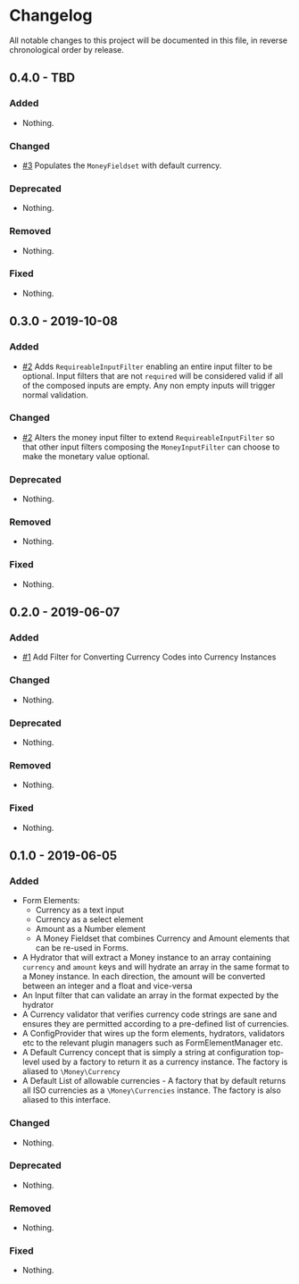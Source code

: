 # Changelog

All notable changes to this project will be documented in this file, in reverse chronological order by release.

## 0.4.0 - TBD

### Added

- Nothing.

### Changed

- [#3](https://github.com/gsteel/ace-money-bridge/pull/3) Populates the `MoneyFieldset` with default currency.

### Deprecated

- Nothing.

### Removed

- Nothing.

### Fixed

- Nothing.

## 0.3.0 - 2019-10-08

### Added

- [#2](https://github.com/gsteel/ace-money-bridge/pull/2) Adds `RequireableInputFilter` enabling an entire input filter
to be optional. Input filters that are not `required` will be considered valid if all of the composed inputs are empty.
Any non empty inputs will trigger normal validation.

### Changed

- [#2](https://github.com/gsteel/ace-money-bridge/pull/2) Alters the money input filter to extend `RequireableInputFilter`
so that other input filters composing the `MoneyInputFilter` can choose to make the monetary value optional.

### Deprecated

- Nothing.

### Removed

- Nothing.

### Fixed

- Nothing.

## 0.2.0 - 2019-06-07

### Added

- [#1](https://github.com/gsteel/ace-money-bridge/pull/1) Add Filter for Converting Currency Codes into Currency Instances

### Changed

- Nothing.

### Deprecated

- Nothing.

### Removed

- Nothing.

### Fixed

- Nothing.

## 0.1.0 - 2019-06-05

### Added

- Form Elements:
  - Currency as a text input
  - Currency as a select element
  - Amount as a Number element
  - A Money Fieldset that combines Currency and Amount elements that can be re-used in Forms.
- A Hydrator that will extract a Money instance to an array containing `currency` and `amount` keys and will hydrate
 an array in the same format to a Money instance. In each direction, the amount will be converted between an integer
 and a float and vice-versa
- An Input filter that can validate an array in the format expected by the hydrator
- A Currency validator that verifies currency code strings are sane and ensures they are permitted according to a
 pre-defined list of currencies.
- A ConfigProvider that wires up the form elements, hydrators, validators etc to the relevant plugin managers such as
 FormElementManager etc.
- A Default Currency concept that is simply a string at configuration top-level used by a factory to return it as a
 currency instance. The factory is aliased to `\Money\Currency`
- A Default List of allowable currencies - A factory that by default returns all ISO currencies as a `\Money\Currencies`
 instance. The factory is also aliased to this interface.

### Changed

- Nothing.

### Deprecated

- Nothing.

### Removed

- Nothing.

### Fixed

- Nothing.
